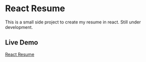 # React Resume

This is a small side project to create my resume in react. Still under development.

## Live Demo
[React Resume](https://resumejs.netlify.com/)
